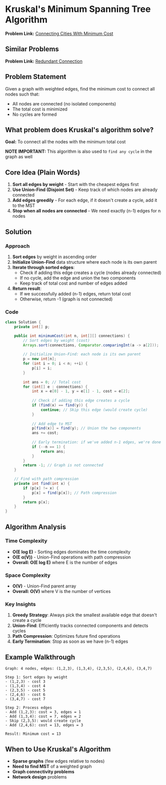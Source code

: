 # Kruskal's Minimum Spanning Tree Algorithm

**Problem Link:** [Connecting Cities With Minimum Cost](https://leetcode.ca/2019-01-08-1135-Connecting-Cities-With-Minimum-Cost/)

## Similar Problems

**Problem Link:** [Redundant Connection](https://leetcode.com/problems/redundant-connection/description/)

## Problem Statement
Given a graph with weighted edges, find the minimum cost to connect all nodes such that:
- All nodes are connected (no isolated components)
- The total cost is minimized
- No cycles are formed

## What problem does Kruskal's algorithm solve?

**Goal:** To connect all the nodes with the minimum total cost

**NOTE IMPORTANT:** This algorithm is also used to `find any cycle` in the graph as well


## Core Idea (Plain Words)
1. **Sort all edges by weight** - Start with the cheapest edges first
2. **Use Union-Find (Disjoint Set)** - Keep track of which nodes are already connected
3. **Add edges greedily** - For each edge, if it doesn't create a cycle, add it to the MST
4. **Stop when all nodes are connected** - We need exactly (n-1) edges for n nodes

## Solution

### Approach
1. **Sort edges** by weight in ascending order
2. **Initialize Union-Find** data structure where each node is its own parent
3. **Iterate through sorted edges**:
   - Check if adding this edge creates a cycle (nodes already connected)
   - If no cycle, add the edge and union the two components
   - Keep track of total cost and number of edges added
4. **Return result**:
   - If we successfully added (n-1) edges, return total cost
   - Otherwise, return -1 (graph is not connected)

### Code

```java
class Solution {
    private int[] p;

    public int minimumCost(int n, int[][] connections) {
        // Sort edges by weight (cost)
        Arrays.sort(connections, Comparator.comparingInt(a -> a[2]));
        
        // Initialize Union-Find: each node is its own parent
        p = new int[n];
        for (int i = 0; i < n; ++i) {
            p[i] = i;
        }
        
        int ans = 0; // Total cost
        for (int[] e : connections) {
            int x = e[0] - 1, y = e[1] - 1, cost = e[2];
            
            // Check if adding this edge creates a cycle
            if (find(x) == find(y)) {
                continue; // Skip this edge (would create cycle)
            }
            
            // Add edge to MST
            p[find(x)] = find(y); // Union the two components
            ans += cost;
            
            // Early termination: if we've added n-1 edges, we're done
            if (--n == 1) {
                return ans;
            }
        }
        return -1; // Graph is not connected
    }

    // Find with path compression
    private int find(int x) {
        if (p[x] != x) {
            p[x] = find(p[x]); // Path compression
        }
        return p[x];
    }
}
```

## Algorithm Analysis

### Time Complexity
- **O(E log E)** - Sorting edges dominates the time complexity
- **O(E α(V))** - Union-Find operations with path compression
- **Overall: O(E log E)** where E is the number of edges

### Space Complexity
- **O(V)** - Union-Find parent array
- **Overall: O(V)** where V is the number of vertices

### Key Insights
1. **Greedy Strategy**: Always pick the smallest available edge that doesn't create a cycle
2. **Union-Find**: Efficiently tracks connected components and detects cycles
3. **Path Compression**: Optimizes future find operations
4. **Early Termination**: Stop as soon as we have (n-1) edges

## Example Walkthrough
```
Graph: 4 nodes, edges: (1,2,3), (1,3,4), (2,3,5), (2,4,6), (3,4,7)

Step 1: Sort edges by weight
- (1,2,3) - cost 3
- (1,3,4) - cost 4  
- (2,3,5) - cost 5
- (2,4,6) - cost 6
- (3,4,7) - cost 7

Step 2: Process edges
- Add (1,2,3): cost = 3, edges = 1
- Add (1,3,4): cost = 7, edges = 2  
- Skip (2,3,5): would create cycle
- Add (2,4,6): cost = 13, edges = 3

Result: Minimum cost = 13
```

## When to Use Kruskal's Algorithm
- **Sparse graphs** (few edges relative to nodes)
- **Need to find MST** of a weighted graph
- **Graph connectivity problems**
- **Network design** problems